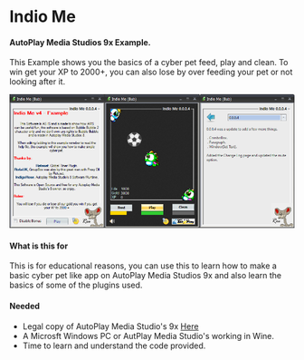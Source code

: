 Indio Me
=========================
#### AutoPlay Media Studios 9x Example.
This Example shows you the basics of a cyber pet feed, play and clean.
To win get your XP to 2000+, you can also lose by over feeding your pet or not looking after it.

<p align="center">
  <img src="./example.png">
</p>

#### What is this for
This is for educational reasons, you can use this to learn how to make a basic cyber pet like app
on AutoPlay Media Studios 9x and also learn the basics of some of the plugins used.

#### Needed
* Legal copy of AutoPlay Media Studio's 9x [Here](https://www.indigorose.com/autoplay-media-studio/)
* A Microsft Windows PC or AutPlay Media Studio's working in Wine.
* Time to learn and understand the code provided.
